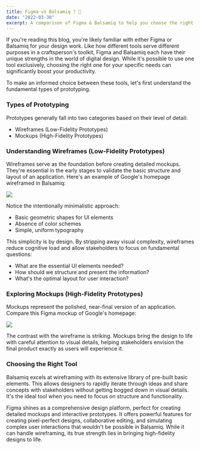 ```yaml
---
title: Figma vs Balsamiq ? 🎨
date: "2022-03-30"
excerpt: A comparison of Figma & Balsamiq to help you choose the right design tool for your prototyping needs
---
```

If you're reading this blog, you're likely familiar with either Figma or Balsamiq for your design work. Like how different tools serve different purposes in a craftsperson's toolkit, Figma and Balsamiq each have their unique strengths in the world of digital design. While it's possible to use one tool exclusively, choosing the right one for your specific needs can significantly boost your productivity.

To make an informed choice between these tools, let's first understand the fundamental types of prototyping.

### Types of Prototyping

Prototypes generally fall into two categories based on their level of detail:

* Wireframes (Low-Fidelity Prototypes)
* Mockups (High-Fidelity Prototypes)

### Understanding Wireframes (Low-Fidelity Prototypes)

Wireframes serve as the foundation before creating detailed mockups. They're essential in the early stages to validate the basic structure and layout of an application. Here's an example of Google's homepage wireframed in Balsamiq:

![](/images/blog/boogle.png)

Notice the intentionally minimalistic approach:

* Basic geometric shapes for UI elements
* Absence of color schemes
* Simple, uniform typography

This simplicity is by design. By stripping away visual complexity, wireframes reduce cognitive load and allow stakeholders to focus on fundamental questions:

* What are the essential UI elements needed?
* How should we structure and present the information?
* What's the optimal layout for user interaction?

### Exploring Mockups (High-Fidelity Prototypes)

Mockups represent the polished, near-final version of an application. Compare this Figma mockup of Google's homepage:

![](/images/blog/google.png)

The contrast with the wireframe is striking. Mockups bring the design to life with careful attention to visual details, helping stakeholders envision the final product exactly as users will experience it.

### Choosing the Right Tool

Balsamiq excels at wireframing with its extensive library of pre-built basic elements. This allows designers to rapidly iterate through ideas and share concepts with stakeholders without getting bogged down in visual details. It's the ideal tool when you need to focus on structure and functionality.

Figma shines as a comprehensive design platform, perfect for creating detailed mockups and interactive prototypes. It offers powerful features for creating pixel-perfect designs, collaborative editing, and simulating complex user interactions that wouldn't be possible in Balsamiq. While it can handle wireframing, its true strength lies in bringing high-fidelity designs to life.